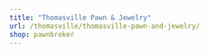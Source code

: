 ```yaml
---
title: "Thomasville Pawn & Jewelry"
url: /thomasville/thomasville-pawn-and-jewelry/
shop: pawnbroker
---
```

